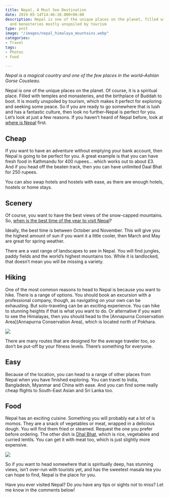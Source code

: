 ```yaml
---
title: Nepal, A Must See Destination
date: 2019-05-14T14:46:10.000+06:00
description: Nepal is one of the unique places on the planet, filled with temples
  and monasteries mostly unspoiled by tourism
type: post
image: "/images/nepal_himalaya_mountains.webp"
categories:
- Travel
tags:
- Photos
- Food

---
```

_Nepal is a magical country and one of the few places in the world–Ashlan Gorse Cousteau._

Nepal is one of the unique places on the planet. Of course, it is a spiritual place. Filled with temples and monasteries, and the birthplace of Buddah to boot. It is mostly unspoiled by tourism, which makes it perfect for exploring and seeking some peace. So if you are ready to go somewhere that is lush and has a fantastic culture, then look no further–Nepal is perfect for you. Let’s look at just a few reasons. If you haven’t heard of Nepal before, look at [where is Nepal](https://www.jucktion.com/where-is-nepal) first.

## Cheap

If you want to have an adventure without emptying your bank account, then Nepal is going to be perfect for you. A great example is that you can have fresh food in Kathmandu for 400 rupees… which works out to about £3. And if you head off the beaten track, then you can have unlimited Daal Bhat for 250 rupees.

You can also swap hotels and hostels with ease, as there are enough hotels, hostels or home stays.

## Scenery

Of course, you want to have the best views of the snow-capped mountains. So, [when is the best time of the year to visit Nepal](https://www.encounterstravel.com/uk/destination/nepal)?

Ideally, the best time is between October and November. This will give you the highest amount of sun if you want it a little cooler, then March and May are great for spring weather.

There are a vast range of landscapes to see in Nepal. You will find jungles, paddy fields and the world’s highest mountains too. While it is landlocked, that doesn’t mean you will be missing a variety.

## Hiking

One of the most common reasons to head to Nepal is because you want to hike. There is a range of options. You should book an excursion with a professional company, though, as navigating on your own can be exhausting. But solo-traveling can be an exciting experience. You can hike to stunning heights if that is what you want to do. Or alternative if you want to see the Himalayas, then you should head to the [Annapurna Conservation Area](Annapurna Conservation Area), which is located north of Pokhara.

![](/images/mount-everest-hiking.webp)

There are many routes that are designed for the average traveler too, so don’t be put-off by your fitness levels. There’s something for everyone.

## Easy

Because of the location, you can head to a range of other places from Nepal when you have finished exploring. You can travel to India, Bangladesh, Myanmar and China with ease. And you can find some really cheap flights to South-East Asian and Sri Lanka too.

## Food

Nepal has an exciting cuisine. Something you will probably eat a lot of is momos. They are a snack of vegetables or meat, wrapped in a delicious dough. You will find them fried or steamed. Request the one you prefer before ordering. The other dish is [Dhal Bhat](https://www.196flavors.com/nepal-dal-bhat/), which is rice, vegetables and curried lentils. You can get it with meat too, which is just slightly more expensive.

![](/images/nepali-momos.webp)

So if you want to head somewhere that is spiritually deep, has stunning views, isn’t over-run with tourists yet, and has the sweetest masala tea you can hope to find, Nepal is the place for you.

Have you ever visited Nepal? Do you have any tips or sights not to miss? Let me know in the comments below!